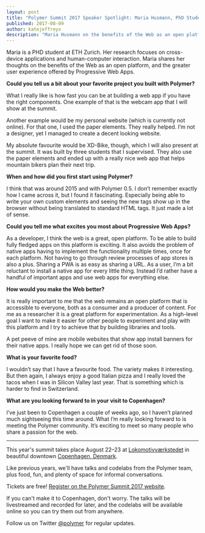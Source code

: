 ```yaml
---
layout: post
title: "Polymer Summit 2017 Speaker Spotlight: Maria Husmann, PhD Student"
published: 2017-08-09
author: katejeffreys
description: "Maria Husmann on the benefits of the Web as an open platform, and the greater user experience offered by Progressive Web Apps."
---
```


Maria is a PHD student at ETH Zurich. Her research focuses on cross-device applications and human-computer interaction. Maria shares her thoughts on the benefits of the Web as an open platform, and the greater user experience offered by Progressive Web Apps.

**Could you tell us a bit about your favorite project you built with Polymer?**

What I really like is how fast you can be at building a web app if you have the right components. One example of that is the webcam app that I will show at the summit.

Another example would be my personal website (which is currently not online). For that one, I used the paper elements. They really helped. I’m not a designer, yet I managed to create a decent looking website.

My absolute favourite would be XD-Bike, though, which I will also present at the summit. It was built by three students that I supervised. They also use the paper elements and ended up with a really nice web app that helps mountain bikers plan their next trip.

**When and how did you first start using Polymer?**

I think that was around 2015 and with Polymer 0.5. I don’t remember exactly how I came across it, but I found it fascinating. Especially being able to write your own custom elements and seeing the new tags show up in the browser without being translated to standard HTML tags. It just made a lot of sense.

**Could you tell me what excites you most about Progressive Web Apps?**

As a developer, I think the web is a great, open platform. To be able to build fully fledged apps on this platform is exciting. It also avoids the problem of native apps having to implement the functionality multiple times, once for each platform. Not having to go through review processes of app stores is also a plus. Sharing a PWA is as easy as sharing a URL. As a user, I’m a bit reluctant to install a native app for every little thing. Instead I’d rather have a handful of important apps and use web apps for everything else.

**How would you make the Web better?**

It is really important to me that the web remains an open platform that is accessible to everyone, both as a consumer and a producer of content. For me as a researcher it is a great platform for experimentation. As a high-level goal I want to make it easier for other people to experiment and play with this platform and I try to achieve that by building libraries and tools.

A pet peeve of mine are mobile websites that show app install banners for their native apps. I really hope we can get rid of those soon.

**What is your favorite food?**

I wouldn’t say that I have a favourite food. The variety makes it interesting. But then again, I always enjoy a good Italian pizza and I really loved the tacos when I was in Silicon Valley last year. That is something which is harder to find in Switzerland.

**What are you looking forward to in your visit to Copenhagen?**

I’ve just been to Copenhagen a couple of weeks ago, so I haven’t planned much sightseeing this time around. What I’m really looking forward to is meeting the Polymer community. It’s exciting to meet so many people who share a passion for the web.

-----

This year's summit takes place August 22–23 at [Lokomotivværkstedet](http://www.lvcph.dk/index-eng.html) in beautiful downtown [Copenhagen, Denmark](https://goo.gl/maps/pgFPsEkRRcS2).

Like previous years, we'll have talks and codelabs from the Polymer team, plus food, fun, and plenty of space for informal conversations.

Tickets are free! [Register on the Polymer Summit 2017 website](https://summit.polymer-project.org/).

If you can't make it to Copenhagen, don't worry. The talks will be livestreamed and recorded for later, and the codelabs will be available online so you can try them out from anywhere.

Follow us on Twitter [@polymer](https://twitter.com/polymer) for regular updates.
